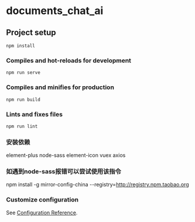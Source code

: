 # documents_chat_ai

## Project setup
```
npm install
```

### Compiles and hot-reloads for development
```
npm run serve
```

### Compiles and minifies for production
```
npm run build
```

### Lints and fixes files
```
npm run lint
```
### 安装依赖
element-plus
node-sass
element-icon
vuex
axios

### 如遇到node-sass报错可以尝试使用该指令
npm install -g mirror-config-china --registry=http://registry.npm.taobao.org

### Customize configuration
See [Configuration Reference](https://cli.vuejs.org/config/).

